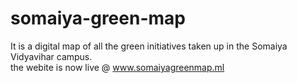 # somaiya-green-map
It is a digital map of all the green initiatives taken up in the Somaiya Vidyavihar campus.
<br>
the webite is now live @ <a href="http://somaiyagreenmap.ml/">www.somaiyagreenmap.ml</a>
